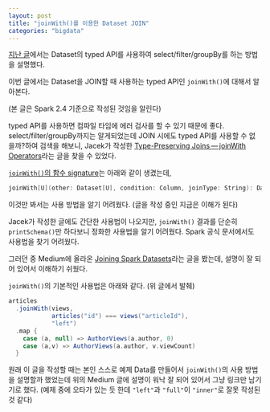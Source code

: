 ```yaml
---
layout: post
title: "joinWith()를 이용한 Dataset JOIN"
categories: "bigdata"
---
```



[지난 글](/bigdata/2019/08/10/dataset-typed-api.html)에서는 Dataset의 typed API를 사용하여 select/filter/groupBy를 하는 방법을 설명했다.

이번 글에서는 Dataset을 JOIN할 때 사용하는 typed API인 `joinWith()`에 대해서 알아본다.

(본 글은 Spark 2.4 기준으로 작성된 것임을 알린다)

typed API를 사용하면 컴파일 타임에 에러 검사를 할 수 있기 때문에 좋다. select/filter/groupBy까지는 알게되었는데 JOIN 시에도 typed API를 사용할 수 없을까?하여 검색을 해보니, Jacek가 작성한 [Type-Preserving Joins — joinWith Operators](https://jaceklaskowski.gitbooks.io/mastering-spark-sql/spark-sql-joins.html#joinWith)라는 글을 찾을 수 있었다.

[`joinWith()`의 함수 signature](https://github.com/apache/spark/blob/branch-2.4/sql/core/src/main/scala/org/apache/spark/sql/Dataset.scala#L1076)는 아래와 같이 생겼는데,

```scala
joinWith[U](other: Dataset[U], condition: Column, joinType: String): Dataset[(T, U)]
```

이것만 봐서는 사용 방법을 알기 어려웠다. (글을 작성 중인 지금은 이해가 된다)

Jacek가 작성한 글에도 간단한 사용법이 나오지만, `joinWith()` 결과를 단순히 `printSchema()`만 하다보니 정화한 사용법을 알기 어려웠다. Spark 공식 문서에서도 사용법을 찾기 어려웠다.

그러던 중 Medium에 올라온 [Joining Spark Datasets](https://medium.com/datamindedbe/joining-spark-datasets-a1e356996e52)라는 글을 봤는데, 설명이 잘 되어 있어서 이해하기 쉬웠다.

`joinWith()`의 기본적인 사용법은 아래와 같다. (위 글에서 발췌)

```scala
articles
  .joinWith(views, 
            articles("id") === views("articleId"),    
            "left")
  .map { 
    case (a, null) => AuthorViews(a.author, 0)
    case (a,v) => AuthorViews(a.author, v.viewCount) 
  }
```

원래 이 글을 작성할 때는 본인 스스로 예제 Data를 만들어서 `joinWith()`의 사용 방법을 설명할까 했었는데 위의 Medium 글에 설명이 워낙 잘 되어 있어서 그냥 링크만 남기기로 했다. (예제 중에 오타가 있는 듯 한데 `"left"`과 `"full"`이 `"inner"`로 잘못 작성된 것 같다)
